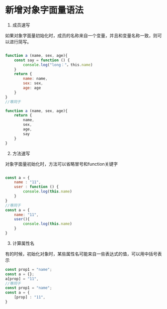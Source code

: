 # 新增对象字面量语法

1. 成员速写

如果对象字面量初始化时，成员的名称来自一个变量，并且和变量名称一致，则可以进行简写。

```js

function a (name, sex, age){
    const say = function () {
        console.log("long："，this.name)
    }
    return {
        name: name,
        sex: sex,
        age: age
    }
}
//等同于

function a (name, sex, age){
    return {
        name,
        sex,
        age,
        say
    }
}

```

2. 方法速写

对象字面量初始化时，方法可以省略冒号和function关键字

```js

const a = {
    name : "11",
    user : function () {
        console.log(this.name)
    }
}
//等同于
const a = {
    name: "11",
    user(){
        console.log(this.name)
    }
}
```
3. 计算属性名

有的时候，初始化对象时，某些属性名可能来自一些表达式的值，可以用中括号表示

```js
const prop1 = "name";
const a = {};
a[prop] = "11",
//等同于
const prop1 = "name";
const a = {
    [prop] : "11",
}

```